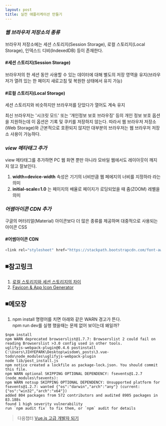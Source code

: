 ```yaml
---
layout: post
title: 실전 애플리케이션 만들기
---
```


### ***웹 브라우저 저장소의 종류***
브라우저 저장소에는 세션 스토리지(Session Storage), 로컬 스토리지(Local Storage), 인덱스드 디비(IndexedDB) 등이 존재한다.

#### #세션 스토리지(Session Storage)
브라우저의 한 세션 동안 사용할 수 있는 데이터에 대해 별도의 저장 영역을 유지(브라우저가 열려 있는 한 페이지 새로고침 및 복원한 상태에서 유지 가능)  

#### #로컬 스토리지(Local Storage)
세션 스토리지와 비슷하지만 브라우저를 닫았다가 열어도 계속 유지  

최신 브라우저는 '시크릿 모드' 또는 '개인정보 보호 브라우징' 등의 개인 정보 보호 옵션을 지원하는데 이 옵션은 기록 및 쿠키를 저장하지 않는다. 따라서 웹 브라우저 저장소(Web Storage)와 근본적으로 호환되지 않지만 대부분의 브라우저는 웹 브라우저 저장소 사용이 가능하다.

### ***view 메타태그 추가***
view 메타태그를 추가하면 PC 웹 화면 뿐만 아니라 모바일 웹에서도 레이아웃이 깨지지 않고 잘보인다.  
1. __width=device-width__ 속성은 기기의 너비만큼 웹 페에지의 너비를 지정하라 라는 의미    
2. __initial-scale=1.0__ 는 페이지의 배율로 페이지가 로딩되었을 때 줌(ZOOM) 레벨을 의미     

### ***어썸아이콘 CDN 추가***
구글의 머터리얼(Material) 아이콘보다 더 많은 종류를 제공하며 대중적으로 사용되는 아이콘 CSS  


#### #어썸아이콘 CDN   
```java   
<link rel="stylesheet" href="https://stackpath.bootstrapcdn.com/font-awesome/4.7.0/css/all.css">
```   



## ◾참고링크  
1. [로컬 스토리지와 세션 스토리지의 차이](https://developer.mozilla.org/en-US/docs/Web/API/Web_Storage_API)   
2. [Favicon & App Icon Generator](https://www.favicon-generator.org/)
## ◾메모장
1. npm install 명령어를 치면 아래와 같은 WARN 경고가 뜬다.  
npm run dev를 실행 했을때는 문제 없어 보이는데 왜일까?   
```
$npm install
npm WARN deprecated browserslist@1.7.7: Browserslist 2 could fail on reading Browserslist >3.0 config used in other tools.
uglifyjs-webpack-plugin@0.4.6 postinstall C:\Users\JIHYEPARK\Desktop\wisdom\_posts\3.vue-todo\node_modules\uglifyjs-webpack-plugin
node lib/post_install.js
npm notice created a lockfile as package-lock.json. You should commit this file.
npm WARN optional SKIPPING OPTIONAL DEPENDENCY: fsevents@1.2.7 (node_modules\fsevents):
npm WARN notsup SKIPPING OPTIONAL DEPENDENCY: Unsupported platform for fsevents@1.2.7: wanted {"os":"darwin","arch":"any"} (current: {"os":"win32","arch":"x64"})
added 804 packages from 572 contributors and audited 8905 packages in 83.188s
found 1 high severity vulnerability
run `npm audit fix` to fix them, or `npm` audit for details    
```
> 다음챕터 [Vue.js 고급 개발자 되기](https://wisdompark.github.io/Vue-Js6/)
